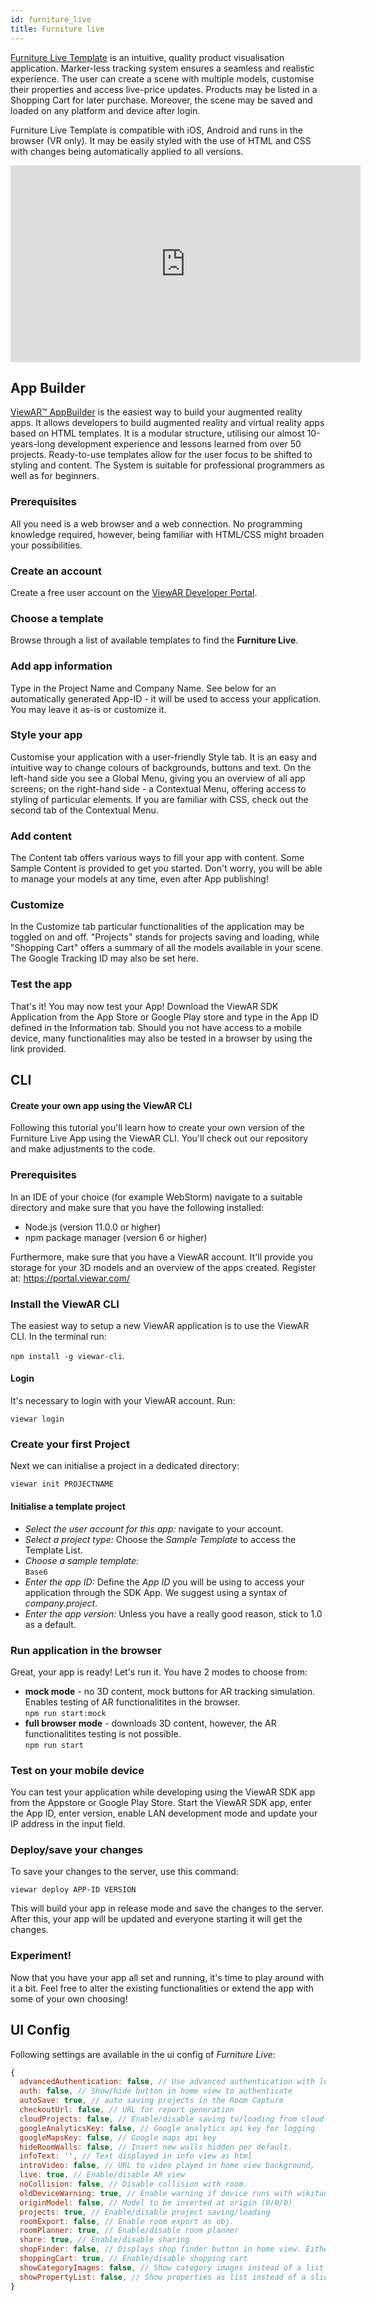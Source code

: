 ```yaml
---
id: furniture_live
title: Furniture live
---
```


[Furniture Live Template](https://www.viewar.com/template/funiture-live/) is an intuitive, quality product visualisation application. Marker-less tracking system ensures a seamless and realistic experience. The user can create a scene with multiple models, customise their properties and access live-price updates. Products may be listed in a Shopping Cart for later purchase. Moreover, the scene may be saved and loaded on any platform and device after login.

Furniture Live Template is compatible with iOS, Android and runs in the browser (VR only). It may be easily styled with the use of HTML and CSS with changes being automatically applied to all versions.

<iframe width="560" height="315" src="https://www.youtube.com/embed/gHh1fyg_AiY" frameborder="0" allow="accelerometer; autoplay; encrypted-media; gyroscope; picture-in-picture" allowfullscreen></iframe>

## App Builder

[ViewAR™ AppBuilder](https://www.viewar.com/app-builder/) is the easiest way to build your augmented reality apps. It allows developers to build augmented reality and virtual reality apps based on HTML templates. It is a modular structure, utilising our almost 10-years-long development experience and lessons learned from over 50 projects. Ready-to-use templates allow for the user focus to be shifted to styling and content. The System is suitable for professional programmers as well as for beginners.

### Prerequisites

All you need is a web browser and a web connection. No programming knowledge required, however, being familiar with HTML/CSS might broaden your possibilities.

### Create an account

Create a free user account on the [ViewAR Developer Portal](https://portal.viewar.com).

### Choose a template

Browse through a list of available templates to find the **Furniture Live**.

### Add app information

Type in the Project Name and Company Name. See below for an automatically generated App-ID - it will be used to access your application. You may leave it as-is or customize it.

### Style your app

Customise your application with a user-friendly Style tab. It is an easy and intuitive way to change colours of backgrounds, buttons and text. On the left-hand side you see a Global Menu, giving you an overview of all app screens; on the right-hand side - a Contextual Menu, offering access to styling of particular elements. If you are familiar with CSS, check out the second tab of the Contextual Menu.

### Add content

The Content tab offers various ways to fill your app with content. Some Sample Content is provided to get you started. Don't worry, you will be able to manage your models at any time, even after App publishing!

### Customize

In the Customize tab particular functionalities of the application may be toggled on and off. "Projects" stands for projects saving and loading, while "Shopping Cart" offers a summary of all the models available in your scene. The Google Tracking ID may also be set here.

### Test the app

That's it! You may now test your App! Download the ViewAR SDK Application from the App Store or Google Play store and type in the App ID defined in the Information tab. Should you not have access to a mobile device, many functionalities may also be tested in a browser by using the link provided.

## CLI

#### Create your own app using the ViewAR CLI

Following this tutorial you'll learn how to create your own version of the Furniture Live App using the ViewAR CLI. You'll check out our repository and make adjustments to the code.

### Prerequisites

In an IDE of your choice (for example WebStorm) navigate to a suitable directory and make sure that you have the following installed:

- Node.js (version 11.0.0 or higher)
- npm package manager (version 6 or higher)

Furthermore, make sure that you have a ViewAR account. It'll provide you storage for your 3D models and an overview of the apps created. Register at: https://portal.viewar.com/

### Install the ViewAR CLI

The easiest way to setup a new ViewAR application is to use the ViewAR CLI.
In the terminal run:

`npm install -g viewar-cli`.

#### Login

It's necessary to login with your ViewAR account. Run:

`viewar login`

### Create your first Project

Next we can initialise a project in a dedicated directory:

`viewar init PROJECTNAME`

#### Initialise a template project

- _Select the user account for this app:_ navigate to your account.<br>
- _Select a project type:_ Choose the _Sample Template_ to access the Template List.<br>
- _Choose a sample template:_ <br>`Base6`<br>
- _Enter the app ID:_ Define the _App ID_ you will be using to access your application through the SDK App. We suggest using a syntax of _company.project_.<br>
- _Enter the app version:_ Unless you have a really good reason, stick to 1.0 as a default.<br>

### Run application in the browser

Great, your app is ready! Let's run it.
You have 2 modes to choose from:<br>

- <b>mock mode</b> - no 3D content, mock buttons for AR tracking simulation. Enables testing of AR functionalitites in the browser.
<br>`npm run start:mock` <br>
- <b>full browser mode</b> - downloads 3D content, however, the AR functionalitites testing is not possible.
<br>`npm run start`

### Test on your mobile device

You can test your application while developing using the ViewAR SDK app from the Appstore or Google Play Store. Start the ViewAR SDK app, enter the App ID, enter version, enable LAN development mode and update your IP address in the input field.

### Deploy/save your changes

To save your changes to the server, use this command:

`viewar deploy APP-ID VERSION`

This will build your app in release mode and save the changes to the server. After this, your app will be updated and everyone starting it will get the changes.

### Experiment!

Now that you have your app all set and running, it's time to play around with it a bit. Feel free to alter the existing functionalities or extend the app with some of your own choosing!

## UI Config

Following settings are available in the ui config of _Furniture Live_:

```js
{
  advancedAuthentication: false, // Use advanced authentication with logins from http://dev2.viewar.com/auth/list.
  auth: false, // Show/hide button in home view to authenticate
  autoSave: true, // auto saving projects in the Room Capture
  checkoutUrl: false, // URL for report generation
  cloudProjects: false, // Enable/disable saving to/loading from cloud storage.
  googleAnalyticsKey: false, // Google analytics api key for logging
  googleMapsKey: false, // Google maps api key
  hideRoomWalls: false, // Insert new walls hidden per default.
  infoText: '', // Text displayed in info view as html
  introVideo: false, // URL to video played in home view background,
  live: true, // Enable/disable AR view
  noCollision: false, // Disable collision with room.
  oldDeviceWarning: true, // Enable warning if device runs with wikitude tracking only.
  originModel: false, // Model to be inserted at origin (0/0/0)
  projects: true, // Enable/disable project saving/loading
  roomExport: false, // Enable room export as obj.
  roomPlanner: true, // Enable/disable room planner
  share: true, // Enable/disable sharing
  shopFinder: false, // Displays shop finder button in home view. Either a string or { url, type }. Possible types: 'external', 'json' or 'iframe'.
  shoppingCart: true, // Enable/disable shopping cart
  showCategoryImages: false, // Show category images instead of a list
  showPropertyList: false, // Show properties as list instead of a slider
}
```
